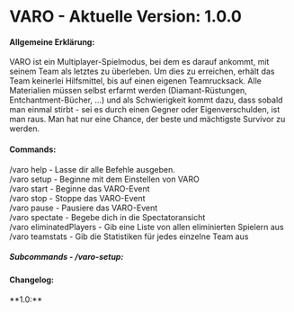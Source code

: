# VARO - Aktuelle Version: 1.0.0
<h4>Allgemeine Erklärung:</h4>
VARO ist ein Multiplayer-Spielmodus, bei dem es darauf ankommt, mit seinem Team als letztes zu überleben. Um dies zu erreichen, erhält das Team keinerlei Hilfsmittel, bis auf einen eigenen Teamrucksack. Alle Materialien müssen selbst erfarmt werden (Diamant-Rüstungen, Entchantment-Bücher, ...) und als Schwierigkeit kommt dazu, dass sobald man einmal stirbt - sei es durch einen Gegner oder Eigenverschulden, ist man raus. Man hat nur eine Chance, der beste und mächtigste Survivor zu werden.<br>

<h4>Commands:</h4>
/varo help - Lasse dir alle Befehle ausgeben. <br>
/varo setup - Beginne mit dem Einstellen von VARO <br>
/varo start - Beginne das VARO-Event <br>
/varo stop - Stoppe das VARO-Event <br>
/varo pause - Pausiere das VARO-Event <br>
/varo spectate - Begebe dich in die Spectatoransicht <br>
/varo eliminatedPlayers - Gib eine Liste von allen eliminierten Spielern aus <br>
/varo teamstats <teamname> - Gib die Statistiken für jedes einzelne Team aus <br>

<h5>Subcommands - /varo-setup:</h5>

<h4>Changelog:</h4>
**1.0:** <br>
